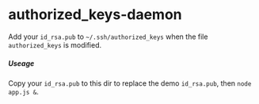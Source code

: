 authorized_keys-daemon
======================

Add your `id_rsa.pub` to `~/.ssh/authorized_keys` when the file `authorized_keys` is modified.

##### Useage
Copy your `id_rsa.pub` to this dir to replace the demo `id_rsa.pub`, then `node app.js &`.
